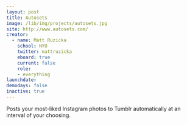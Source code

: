 ```yaml
---
layout: post
title: Autosets
image: /lib/img/projects/autosets.jpg
site: http://www.autosets.com/
creator: 
  - name: Matt Ruzicka
    school: NYU
    twitter: mattruzicka
    eboard: true
    current: false
    role:
    - everything
launchdate:
demodays: false
inactive: true
---
```


Posts your most-liked Instagram photos to Tumblr automatically at an interval of your choosing.
